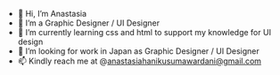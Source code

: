 - 👋 Hi, I’m Anastasia
- 👀 I’m a Graphic Designer / UI Designer
- 🌱 I’m currently learning css and html to support my knowledge for UI design
- 💞️ I’m looking for work in Japan as Graphic Designer / UI Designer
- 📫 Kindly reach me at @anastasiahanikusumawardani@gmail.com

<!---
alfsora/alfsora is a ✨ special ✨ repository because its `README.md` (this file) appears on your GitHub profile.
You can click the Preview link to take a look at your changes.
--->
